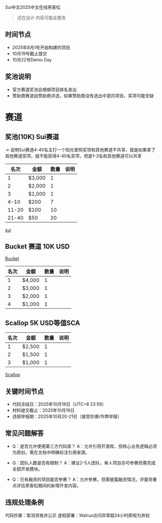 Sui中文2025中文在线黑客松
> 还在设计 内容可能会更改

## 时间节点
- 2025年8月1号开始构建的项目
- 10月19号截止提交
- 10月22号Demo Day

## 奖池说明
- 官方赛道奖池会根据项目排名发出
- 赞助商赛道由赞助商评选，如果赞助商没有选出中意的项目，奖项可能空缺

# 赛道

## 奖池(10K) Sui赛道
-> 说明Sui赛道4-40名主打一个阳光普照奖项和其他赛道不共享，就是如果拿了其他赛道奖项，就不能获得4-40名奖项，但是1-3名和其他赛道可以共享

| 名次    | 金额     | 数量 | 说明 |
|-------|--------|----|----|
| 1     | $3,000 | 1  |    |
| 2     | $2,000 | 1  |    |
| 3     | $1,000 | 1  |    |
| 4-10  | $200   | 7  |    |
| 11-20 | $100   | 10 |    |
| 21-40 | $50    | 20 |    |


[sui](./track/sui.md)

## Bucket 赛道 10K USD
[Bucket](./track/bucket.md)

| 名次 | 金额     | 数量 | 说明 |
|----|--------|----|----|
| 1  | $4,000 | 1  |    |
| 2  | $3,000 | 1  |    |
| 3  | $2,000 | 1  |    |
| 4  | $1,000 | 1  |    |


## Scallop 5K USD等值SCA

| 名次 | 金额     | 数量 | 说明 |
|----|--------|----|----|
| 1  | $2,500 | 1  |    |
| 2  | $1,500 | 1  |    |
| 3  | $1,000 | 1  |    |

[Scallop](./track/scallop.md)



## 关键时间节点
- 代码冻结日：2025年10月18日（UTC+8 23:59）
- 材料提交截止：2025年10月19日
- 违规举报期：2025年10月20-21日（接受抄袭/作弊举报）

## 常见问题解答
- Q：是否允许使用第三方代码库？
A：允许引用开源库，但核心业务逻辑必须为原创，需在文档中明确标注引用来源。

- Q：团队人数是否有限制？
A：建议2-5人团队，单人项目亦可参赛但需完成全部开发模块。
- Q：已有融资的项目能否参赛？
A：允许参赛，但需披露融资情况，评委将重点评估黑客松期间的新增开发内容。

## 违规处理条例
代码抄袭：取消资格并公示
虚假部署：Walrus访问异常超24小时即视为弃权


